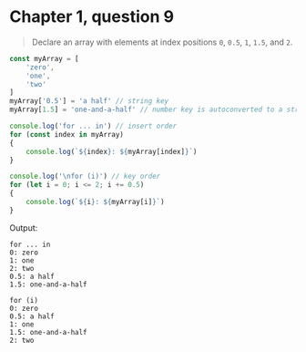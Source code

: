 # Chapter 1, question 9

> Declare an array with elements at index positions `0`, `0.5`, `1`, `1.5`, and `2`.

```javascript
const myArray = [
    'zero',
    'one',
    'two'
]
myArray['0.5'] = 'a half' // string key
myArray[1.5] = 'one-and-a-half' // number key is autoconverted to a string

console.log('for ... in') // insert order
for (const index in myArray)
{
    console.log(`${index}: ${myArray[index]}`)
}

console.log('\nfor (i)') // key order
for (let i = 0; i <= 2; i += 0.5)
{
    console.log(`${i}: ${myArray[i]}`)
}
```

Output:

```text
for ... in
0: zero
1: one
2: two
0.5: a half
1.5: one-and-a-half

for (i)
0: zero
0.5: a half
1: one
1.5: one-and-a-half
2: two
```
